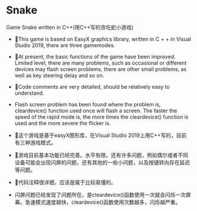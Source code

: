 # Snake
Game Snake written in C++(用C++写的贪吃蛇小游戏)

- 🔭This game is based on EasyX graphics library, written in C + + in Visual Studio 2019, there are three gamemodes. 

- 🤔At present, the basic functions of the game have been improved. Limited level, there are many problems, such as occasional or different devices may flash screen problems, there are other small problems, as well as key steering delay and so on.

- 🌱Code comments are very detailed, should be relatively easy to understand.

- Flash screen problem has been found where the problem is, cleardevice() function used once will flash a screen. The faster the speed of the rapid mode is, the more times the cleardevice() function is used and the more severe the flicker is. 

- 🔭这个游戏是基于easyX图形库，在Visual Studio 2019上用C++写的，目前有三种游戏模式。

- 🤔游戏目前基本功能已经完善。水平有限，还有许多问题，例如偶尔或者不同设备可能会出现闪屏的问题，还有其他的一些小问题，以及按键转向存在延迟等问题。

- 🔭代码注释很详细，应该是属于比较易懂的。

- 闪屏问题已经发现了问题所在，是cleardevice()函数使用一次就会闪烁一次屏幕。急速模式速度越快，cleardevice()函数使用次数越多，闪烁越严重。
